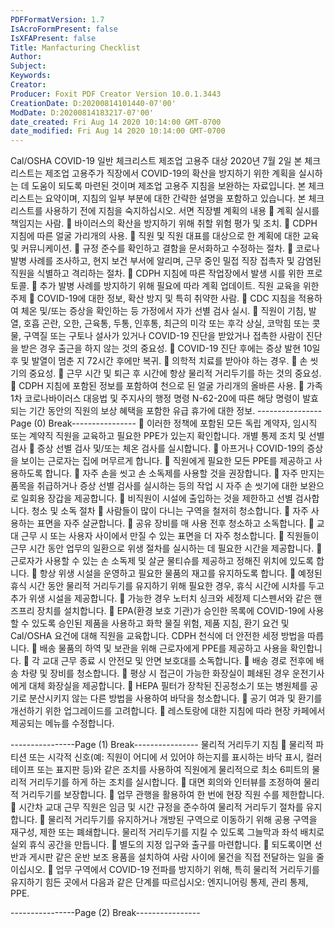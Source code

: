 ```yaml
---
PDFFormatVersion: 1.7
IsAcroFormPresent: false
IsXFAPresent: false
Title: Manfacturing Checklist
Author: 
Subject: 
Keywords: 
Creator: 
Producer: Foxit PDF Creator Version 10.0.1.3443
CreationDate: D:20200814101440-07'00'
ModDate: D:20200814183217-07'00'
date_created: Fri Aug 14 2020 10:14:00 GMT-0700
date_modified: Fri Aug 14 2020 10:14:00 GMT-0700
---
```

Cal/OSHA COVID-19 일반 체크리스트 
제조업 고용주 대상 
2020년 7월 2일 
본 체크리스트는 제조업 고용주가 직장에서 COVID-19의 확산을 방지하기 위한 계획을 실시하는 데 
도움이 되도록 마련된 것이며 제조업 고용주 지침을 보완하는 자료입니다. 본 체크리스트는 요약이며, 
지침의 일부 부분에 대한 간략한 설명을 포함하고 있습니다. 본 체크리스트를 사용하기 전에 지침을 
숙지하십시오. 
서면 직장별 계획의 내용 
 계획 실시를 책임지는 사람. 
 바이러스의 확산을 방지하기 위해 취할 위험 평가 및 조치. 
 CDPH 지침에 따른 얼굴 가리개의 사용. 
 직원 및 직원 대표를 대상으로 한 계획에 대한 교육 및 커뮤니케이션. 
 규정 준수를 확인하고 결함을 문서화하고 수정하는 절차. 
 코로나 발병 사례를 조사하고, 현지 보건 부서에 알리며, 근무 중인 밀접 직장 접촉자 및 
감염된 직원을 식별하고 격리하는 절차. 
 CDPH 지침에 따른 작업장에서 발생 시를 위한 프로토콜. 
 추가 발병 사례를 방지하기 위해 필요에 따라 계획 업데이트. 
직원 교육을 위한 주제 
 COVID-19에 대한 정보, 확산 방지 및 특히 취약한 사람. 
 CDC 지침을 적용하여 체온 및/또는 증상을 확인하는 등 가정에서 자가 선별 검사 실시. 
 직원이 기침, 발열, 호흡 곤란, 오한, 근육통, 두통, 인후통, 최근의 미각 또는 후각 상실, 
코막힘 또는 콧물, 구역질 또는 구토나 설사가 있거나 COVID-19 진단을 받았거나 
접촉한 사람이 진단을 받은 경우 출근을 하지 않는 것의 중요성. 
 COVID-19 진단 후에는 증상 발현 10일 후 및 발열이 멈춘 지 72시간 후에만 복귀. 
 의학적 치료를 받아야 하는 경우. 
 손 씻기의 중요성. 
 근무 시간 및 퇴근 후 시간에 항상 물리적 거리두기를 하는 것의 중요성. 
 CDPH 지침에 포함된 정보를 포함하여 천으로 된 얼굴 가리개의 올바른 사용. 
 가족 1차 코로나바이러스 대응법 및 주지사의 행정 명령 N-62-20에 따른 해당 명령이 
발효되는 기간 동안의 직원의 보상 혜택을 포함한 유급 휴가에 대한 정보. 
----------------Page (0) Break----------------
 이러한 정책에 포함된 모든 독립 계약자, 임시직 또는 계약직 직원을 교육하고 필요한 
PPE가 있는지 확인합니다. 
개별 통제 조치 및 선별 검사 
 증상 선별 검사 및/또는 체온 검사를 실시합니다. 
 아프거나 COVID-19의 증상을 보이는 근로자는 집에 머무르게 합니다. 
 직원에게 필요한 모든 PPE를 제공하고 사용하도록 합니다. 
 자주 손을 씻고 손 소독제를 사용할 것을 권장합니다. 
 자주 만지는 품목을 취급하거나 증상 선별 검사를 실시하는 등의 작업 시 자주 손 씻기에 
대한 보완으로 일회용 장갑을 제공합니다. 
 비직원이 시설에 출입하는 것을 제한하고 선별 검사합니다. 
청소 및 소독 절차 
 사람들이 많이 다니는 구역을 철저히 청소합니다. 
 자주 사용하는 표면을 자주 살균합니다. 
 공유 장비를 매 사용 전후 청소하고 소독합니다. 
 교대 근무 시 또는 사용자 사이에서 만질 수 있는 표면을 더 자주 청소합니다. 
 직원들이 근무 시간 동안 업무의 일환으로 위생 절차를 실시하는 데 필요한 시간을 
제공합니다. 
 근로자가 사용할 수 있는 손 소독제 및 살균 물티슈를 제공하고 정해진 위치에 있도록 
합니다. 
 항상 위생 시설을 운영하고 필요한 물품의 재고를 유지하도록 합니다. 
 예정된 휴식 시간 동안 물리적 거리두기를 유지하기 위해 필요한 경우, 휴식 시간에 
시차를 두고 추가 위생 시설을 제공합니다. 
 가능한 경우 노터치 싱크와 세정제 디스펜서와 같은 핸즈프리 장치를 설치합니다. 
 EPA(환경 보호 기관)가 승인한 목록에 COVID-19에 사용할 수 있도록 승인된 제품을 
사용하고 화학 물질 위험, 제품 지침, 환기 요건 및 Cal/OSHA 요건에 대해 직원을 
교육합니다. CDPH 천식에 더 안전한 세정 방법을 따릅니다. 
 배송 물품의 하역 및 보관을 위해 근로자에게 PPE를 제공하고 사용을 확인합니다. 
 각 교대 근무 종료 시 안전모 및 안면 보호대를 소독합니다. 
 배송 경로 전후에 배송 차량 및 장비를 청소합니다. 
 평상 시 접근이 가능한 화장실이 폐쇄된 경우 운전기사에게 대체 화장실을 제공합니다. 
 HEPA 필터가 장착된 진공청소기 또는 병원체를 공기로 분산시키지 않는 다른 방법을 
사용하여 바닥을 청소합니다. 
 공기 여과 및 환기를 개선하기 위한 업그레이드를 고려합니다. 
 레스토랑에 대한 지침에 따라 현장 카페에서 제공되는 메뉴를 수정합니다. 
 
----------------Page (1) Break----------------
물리적 거리두기 지침 
 물리적 파티션 또는 시각적 신호(예: 직원이 어디에 서 있어야 하는지를 표시하는 바닥 
표시, 컬러 테이프 또는 표지판 등)와 같은 조치를 사용하여 직원에게 물리적으로 최소 
6피트의 물리적 거리두기를 하게 하는 조치를 실시합니다. 
 대면 회의와 인터뷰를 조정하여 물리적 거리두기를 보장합니다. 
 업무 관행을 활용하여 한 번에 현장 직원 수를 제한합니다. 
 시간차 교대 근무 직원은 임금 및 시간 규정을 준수하여 물리적 거리두기 절차를 
유지합니다. 
 물리적 거리두기를 유지하거나 개방된 구역으로 이동하기 위해 공용 구역을 재구성, 제한 
또는 폐쇄합니다. 물리적 거리두기를 지킬 수 있도록 그늘막과 좌석 배치로 실외 휴식 
공간을 만듭니다. 
 별도의 지정 입구와 출구를 마련합니다. 
 되도록이면 선반과 게시판 같은 운반 보조 용품을 설치하여 사람 사이에 물건을 직접 
전달하는 일을 줄이십시오. 
 업무 구역에서 COVID-19 전파를 방지하기 위해, 특히 물리적 거리두기를 유지하기 힘든 
곳에서 다음과 같은 단계를 따르십시오: 엔지니어링 통제, 관리 통제, PPE. 
 
----------------Page (2) Break----------------
